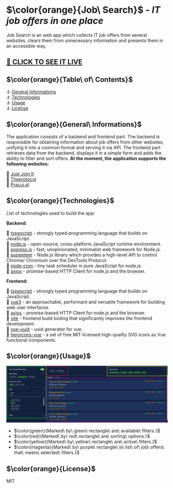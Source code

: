 # $\color{orange}{Job\ Search}$ _- IT job offers in one place_

Job Search is an web app which collects IT job offers from several websites, clears them from unnecessary information and presents them in an accessible way.

## [🔗 CLICK TO SEE IT LIVE](https://jobsearch.rafaljagielski.pl)

## $\color{orange}{Table\ of\ Contents}$

⚓ [General Informations](#general-informations)<br>
⚓ [Technologies](#technologies)<br>
⚓ [Usage](#usage)<br>
⚓ [License](#license)

## $\color{orange}{General\ Informations}$

The application consists of a backend and frontend part.
The backend is responsible for obtaining information about job offers from other websites, unifying it into a common format and serving it via API.
The frontend part retrieves data from the backend, displays it in a simple form and adds the ability to filter and sort offers.
**At the moment, the application supports the following websites:**

🔗 [Just Join It](https://justjoin.it/)<br>
🔗 [Theprotocol](https://theprotocol.it/)<br>
🔗 [Pracuj.pl](https://www.pracuj.pl/)

## $\color{orange}{Technologies}$

List of technologies used to build the app:

**Backend:**

🔗 [typescript] - strongly typed programming language that builds on JavaScript.<br>
🔗 [node.js] - open-source, cross-platform JavaScript runtime environment.<br>
🔗 [express.js] - fast, unopinionated, minimalist web framework for Node.js.<br>
🔗 [puppeteer] - Node.js library which provides a high-level API to control Chrome/ Chromium over the DevTools Protocol.<br>
🔗 [node-cron] - tiny task scheduler in pure JavaScript for node.js.<br>
🔗 [axios] - promise-based HTTP Client for node.js and the browser.<br>

**Frontend:**

🔗 [typescript] - strongly typed programming language that builds on JavaScript.<br>
🔗 [vue3] - an approachable, performant and versatile framework for building web user interfaces.<br>
🔗 [axios] - promise-based HTTP Client for node.js and the browser.<br>
🔗 [vite] - frontend build tooling that significantly improves the frontend development.<br>
🔗 [vue-uuid] - uuid generator for vue.<br>
🔗 [heroicons-vue] - a set of free MIT-licensed high-quality SVG icons as Vue functional components.<br>

## $\color{orange}{Usage}$

![App Screenshot](./readme_images/job_search.png)

- $\color{green}{Marked\ by\ green\ rectangle\ are\ available\ filters.}$
- $\color{red}{Marked\ by\ red\ rectangle\ are\ sorting\ options.}$
- $\color{yellow}{Marked\ by\ yellow\ rectangle\ are\ active\ filters.}$
- $\color{magenta}{Marked\ by\ purple\ rectangle\ is\ list\ of\ job\ offers\ that\ meets\ selected\ filters.}$

## $\color{orange}{License}$

MIT

[typescript]: https://www.typescriptlang.org/
[node.js]: https://nodejs.org
[express.js]: https://expressjs.com/
[puppeteer]: https://pptr.dev/
[node-cron]: https://www.npmjs.com/package/node-cron
[axios]: https://axios-http.com
[vue3]: https://vuejs.org
[vite]: https://vitejs.dev/
[vue-uuid]: https://www.npmjs.com/package/vue-uuid
[heroicons-vue]: https://vue-hero-icons.netlify.app
